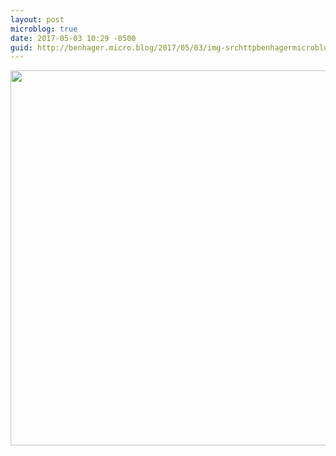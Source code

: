 ```yaml
---
layout: post
microblog: true
date: 2017-05-03 10:29 -0500
guid: http://benhager.micro.blog/2017/05/03/img-srchttpbenhagermicrobloguploadsdfbbbcjpg-width.html
---
```

<img src="http://benhager.micro.blog/uploads/2017/dfb1b9b8c6.jpg" width="600" height="600" style="height: auto" />
